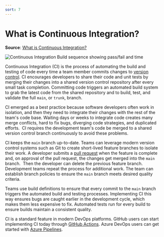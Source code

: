 ```yaml
---
sort: 7
---
```

# What is Continuous Integration?
**Source**: [What is Continuous Integration?](https://docs.microsoft.com/en-us/devops/develop/what-is-continuous-integration)

![Continuous Integration Build sequence showing pass/fail and time](https://raw.githubusercontent.com/microsoft/azureml-ops-accelerator/main/1-DesignforMLOps/0-DevOpsOverview/_img/ContinuousIntegration_600x300.png)

Continuous Integration (CI) is the process of automating the build and testing of code every time a team
member commits changes to [version control](https://docs.microsoft.com/en-us/devops/develop/git/what-is-version-control). CI encourages developers to
share their code and unit tests by merging their changes into a shared version control repository after
every small task completion. Committing code triggers an automated build system to grab the latest code
from the shared repository and to build, test, and validate the full `main`, or `trunk`, branch.

CI emerged as a best practice because software developers often work in isolation, and then they need to
integrate their changes with the rest of the team's code base. Waiting days or weeks to integrate code
creates many merge conflicts, hard to fix bugs, diverging code strategies, and duplicated efforts. 
CI requires the development team's code be merged to a shared version control branch continuously to avoid
these problems.

CI keeps the `main` branch up-to-date. Teams can leverage modern version control systems such as Git
to create short-lived feature branches to isolate their work. A developer submits a 
[pull request](https://docs.microsoft.com/en-us/devops/develop/git/git-pull-requests) when the feature is complete and, on approval of the pull request,
the changes get merged into the `main` branch.  Then the developer can delete the previous feature branch.
Development teams repeat the process for additional work. The team can establish branch policies to ensure
the `main` branch meets desired quality criteria.

Teams use build definitions to ensure that every commit to the `main` branch triggers the automated build
and testing processes. Implementing CI this way ensures bugs are caught earlier in the development cycle,
which makes them less expensive to fix. Automated tests run for every build to ensure builds maintain a 
consistent quality.

CI is a standard feature in modern DevOps platforms. GitHub users can start implementing CI today
through [GitHub Actions](https://github.com/features/actions). Azure DevOps users can get started with
[Azure Pipelines](https://azure.microsoft.com/services/devops/pipelines/).
